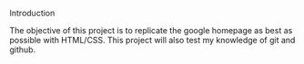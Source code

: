Introduction 

The objective of this project is to replicate the google homepage as best as possible with HTML/CSS. This project will also test my knowledge of git and github.